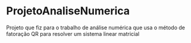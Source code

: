 # ProjetoAnaliseNumerica
Projeto que fiz para o trabalho de análise numérica que usa o método de fatoração QR para resolver um sistema linear matricial
